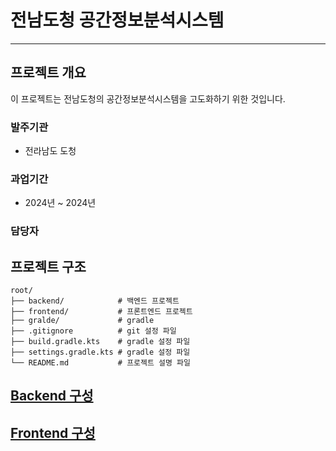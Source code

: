 # 전남도청 공간정보분석시스템

***

## 프로젝트 개요

이 프로젝트는 전남도청의 공간정보분석시스템을 고도화하기 위한 것입니다.

### 발주기관

* 전라남도 도청

### 과업기간

* 2024년  ~ 2024년

### 담당자

## 프로젝트 구조

```
root/
├── backend/            # 백엔드 프로젝트
├── frontend/           # 프론트엔드 프로젝트
├── gralde/             # gradle
├── .gitignore          # git 설정 파일
├── build.gradle.kts    # gradle 설정 파일
├── settings.gradle.kts # gradle 설정 파일
└── README.md           # 프로젝트 설명 파일
``` 

## [Backend 구성](backend/README.md)

## [Frontend 구성](frontend/README.md)